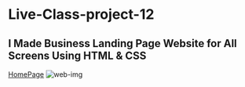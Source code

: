 # Live-Class-project-12
## I Made Business Landing Page Website for All Screens Using HTML & CSS
[HomePage](https://rajesh-live-class-project-12.netlify.app)
![web-img](https://user-images.githubusercontent.com/111434481/202864776-f37b9768-fd1d-46de-9cdd-a4223301e88c.png)
